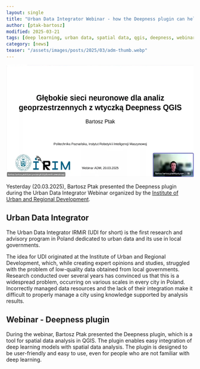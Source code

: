 ```yaml
---
layout: single
title: "Urban Data Integrator Webinar - how the Deepness plugin can help in spatial urban data analysis"
author: [ptak-bartosz]
modified: 2025-03-21
tags: [deep learning, urban data, spatial data, qgis, deepness, webinar]
category: [news]
teaser: "/assets/images/posts/2025/03/adm-thumb.webp"
---
```


<p align="center">
    <img src="/assets/images/posts/2025/03/adm-header.webp" height="300px" />
</p>

Yesterday (20.03.2025), Bartosz Ptak presented the Deepness plugin during the Urban Data Integrator Webinar organized by the [Institute of Urban and Regional Development](https://danemiejskie.pl/).

## Urban Data Integrator

The Urban Data Integrator IRMiR (UDI for short) is the first research and advisory program in Poland dedicated to urban data and its use in local governments.

The idea for UDI originated at the Institute of Urban and Regional Development, which, while creating expert opinions and studies, struggled with the problem of low-quality data obtained from local governments. Research conducted over several years has convinced us that this is a widespread problem, occurring on various scales in every city in Poland. Incorrectly managed data resources and the lack of their integration make it difficult to properly manage a city using knowledge supported by analysis results.

## Webinar - Deepness plugin

During the webinar, Bartosz Ptak presented the Deepness plugin, which is a tool for spatial data analysis in QGIS. The plugin enables easy integration of deep learning models with spatial data analysis. The plugin is designed to be user-friendly and easy to use, even for people who are not familiar with deep learning.
